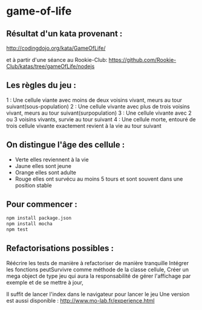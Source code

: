 # game-of-life

## Résultat d'un kata provenant :
http://codingdojo.org/kata/GameOfLife/

et à partir d'une séance au Rookie-Club:
https://github.com/Rookie-Club/katas/tree/gameOfLife/nodejs

## Les règles du jeu :
  1 : Une cellule viante avec moins de deux voisins vivant, meurs au tour suivant(sous-population)
  2 : Une cellule vivante avec plus de trois voisins vivant, meurs au tour suivant(surpopulation)
  3 : Une cellule vivante avec 2 ou 3 voisins vivants, survie au tour suivant
  4 : Une cellule morte, entouré de trois cellule vivante exactement revient à la vie au tour suivant

## On distingue l'âge des cellule :
- Verte elles reviennent à la vie
- Jaune elles sont jeune
- Orange elles sont adulte
- Rouge elles ont survécu au moins 5 tours et sont souvent dans une position stable

## Pour commencer :
 ```bash
 npm install package.json
 npm install mocha
 npm test
 ```

## Refactorisations possibles :
Réécrire les tests de manière à refactoriser de manière tranquille
Intégrer les fonctions peutSurvivre comme méthode de la classe cellule,
Créer un mega object de type jeu qui aura la responsabilité de gérer l'affichage par exemple et de se mettre à jour,


Il suffit de lancer l'index dans le navigateur pour lancer le jeu
Une version est aussi disponible :
http://www.mo-lab.fr/experience.html
